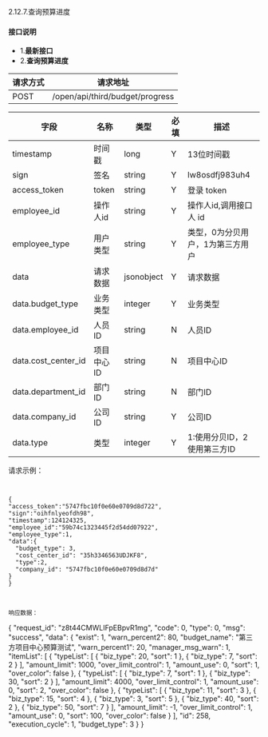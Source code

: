 2.12.7.查询预算进度

#### 接口说明
- 1.**最新接口**
- 2.**查询预算进度**


请求方式|请求地址
----|---
POST|/open/api/third/budget/progress

字段|名称|类型|必填|描述
-----|-----|----|----|----
timestamp|时间戳 |long |Y|13位时间戳
sign|签名 |string |Y|lw8osdfj983uh4
access_token|token | string |Y|登录 token
employee_id| 操作人id|string |Y|操作人id,调用接口人 id
employee_type| 用户类型|string|Y|类型，0为分贝用户，1为第三方用户
data |请求数据| jsonobject |Y|请求数据
data.budget_type|业务类型|integer |Y|业务类型
data.employee_id|人员ID|string |N|人员ID
data.cost_center_id|项目中心ID|string |N|  项目中心ID
data.department_id|部门ID|string |N|部门ID
data.company_id|公司ID|string |Y|公司ID
data.type|类型|integer |Y|  1:使用分贝ID，2使用第三方ID




请求示例：

```


{
"access_token":"5747fbc10f0e60e0709d8d722",
"sign":"oihfnlyeofdh98",
"timestamp":124124325,
"employee_id":"59b74c1323445f2d54dd07922",
"employee_type":1,
"data":{
  "budget_type": 3,
  "cost_center_id": "35h3346563UDJKF8",
  "type":2,
  "company_id": "5747fbc10f0e60e0709d8d7d"
}
}



响应数据：

```

{
  "request_id": "z8t44CMWLIFpEBpvR1mg",
  "code": 0,
  "type": 0,
  "msg": "success",
  "data": {
    "exist": 1,
    "warn_percent2": 80,
    "budget_name": "第三方项目中心预算测试",
    "warn_percent1": 20,
    "manager_msg_warn": 1,
    "itemList": [
      {
        "typeList": [
          {
            "biz_type": 20,
            "sort": 1
          },
          {
            "biz_type": 7,
            "sort": 2
          }
        ],
        "amount_limit": 1000,
        "over_limit_control": 1,
        "amount_use": 0,
        "sort": 1,
        "over_color": false
      },
      {
        "typeList": [
          {
            "biz_type": 7,
            "sort": 1
          },
          {
            "biz_type": 30,
            "sort": 2
          }
        ],
        "amount_limit": 4000,
        "over_limit_control": 1,
        "amount_use": 0,
        "sort": 2,
        "over_color": false
      },
      {
        "typeList": [
          {
            "biz_type": 11,
            "sort": 3
          },
          {
            "biz_type": 15,
            "sort": 4
          },
          {
            "biz_type": 3,
            "sort": 5
          },
          {
            "biz_type": 40,
            "sort": 2
          },
          {
            "biz_type": 50,
            "sort": 7
          }
        ],
        "amount_limit": -1,
        "over_limit_control": 1,
        "amount_use": 0,
        "sort": 100,
        "over_color": false
      }
    ],
    "id": 258,
    "execution_cycle": 1,
    "budget_type": 3
  }
}


```














